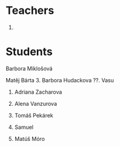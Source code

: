 # Teachers

1. 

# Students
Barbora Miklošová

Matěj Bárta
3. Barbora Hudackova
??. Vasu

1. Adriana Zacharova
1. Alena Vanzurova
2. Tomáš Pekárek

7. Samuel
8. Matúš Móro
